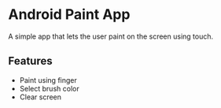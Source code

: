 # Android Paint App

A simple app that lets the user paint on the screen using touch.

## Features
* Paint using finger
* Select brush color
* Clear screen

